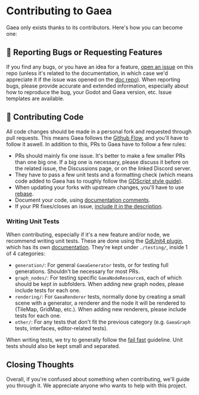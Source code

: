 # Contributing to Gaea

Gaea only exists thanks to its contributors. Here's how you can become one:

## 🐞 Reporting Bugs or Requesting Features

If you find any bugs, or you have an idea for a feature, [open an issue](https://github.com/gaea-godot/gaea/issues/new/choose) on this repo (unless it's related to the documentation, in which case we'd appreciate it if the issue was opened on the [doc repo](https://github.com/gaea-godot/rtd-docs)). When reporting bugs, please provide accurate and extended information, especially about how to reproduce the bug, your Godot and Gaea version, etc. Issue templates are available.

## 🔧 Contributing Code

All code changes should be made in a personal fork and requested through pull requests. This means Gaea follows the [Github Flow](https://docs.github.com/en/get-started/using-github/github-flow), and you'll have to follow it aswell. In addition to this, PRs to Gaea have to follow a few rules:

- PRs should mainly fix one issue. It's better to make a few smaller PRs than one big one. If a big one is necessary, please discuss it before on the related issue, the Discussions page, or on the linked Discord server.
- They have to pass a few unit tests and a formatting check (which means code added to Gaea has to roughly follow the [GDScript style guide](https://docs.godotengine.org/en/stable/tutorials/scripting/gdscript/gdscript_styleguide.html)).
- When updating your forks with upstream changes, you'll have to use [rebase](https://git-scm.com/book/en/v2/Git-Branching-Rebasing).
- Document your code, using [documentation comments](https://docs.godotengine.org/en/stable/tutorials/scripting/gdscript/gdscript_documentation_comments.html).
- If your PR fixes/closes an issue, [include it in the description](https://docs.github.com/en/issues/tracking-your-work-with-issues/using-issues/linking-a-pull-request-to-an-issue).

### Writing Unit Tests

When contributing, especially if it's a new feature and/or node, we recommend writing unit tests. These are done using the [GdUnit4 plugin](https://github.com/MikeSchulze/gdUnit4), which has its own [documentation](https://mikeschulze.github.io/gdUnit4/testing/first-test/). They're kept under `./testing/`, inside 1 of 4 categories:

- `generation/`: For general `GaeaGenerator` tests, or for testing full generations. Shouldn't be necessary for most PRs.
- `graph_nodes/`: For testing specific `GaeaNodeResource`s, each of which should be kept in subfolders. When adding new graph nodes, please include tests for each one.
- `rendering/`: For `GaeaRenderer` tests, normally done by creating a small scene with a generator, a renderer and the node it will be rendered to (TileMap, GridMap, etc.). When adding new renderers, please include tests for each one.
- `other/`: For any tests that don't fit the previous category (e.g. `GaeaGraph` tests, interfaces, editor-related tests).

When writing tests, we try to generally follow the [fail fast](https://mikeschulze.github.io/gdUnit4/testing/first-test/#multiple-assertions-fail-fast) guideline. Unit tests should also be kept small and separated.


## Closing Thoughts

Overall, if you're confused about something when contributing, we'll guide you through it. We appreciate anyone who wants to help with this project.
